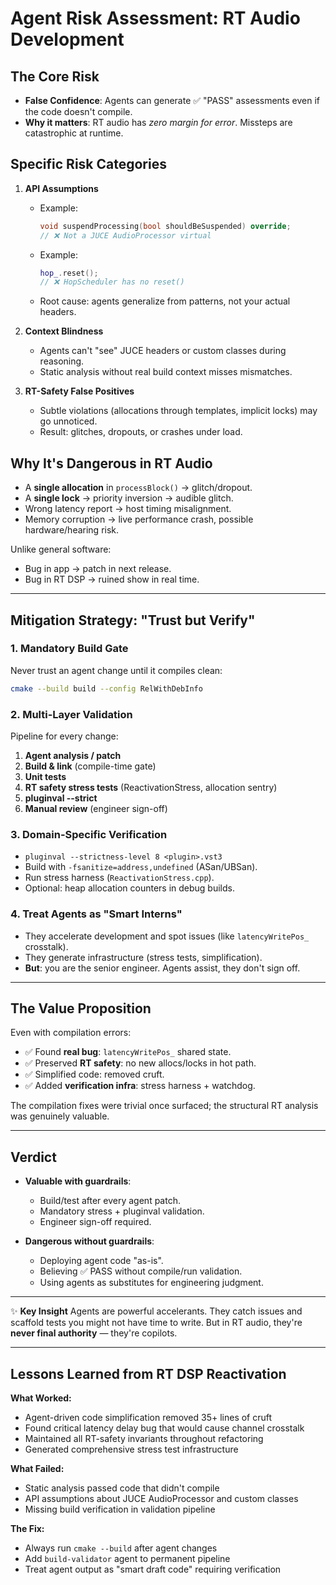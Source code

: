 # Agent Risk Assessment: RT Audio Development

## The Core Risk

* **False Confidence**: Agents can generate ✅ "PASS" assessments even if the code doesn't compile.
* **Why it matters**: RT audio has *zero margin for error*. Missteps are catastrophic at runtime.

## Specific Risk Categories

1. **API Assumptions**

   * Example:

     ```cpp
     void suspendProcessing(bool shouldBeSuspended) override;
     // ❌ Not a JUCE AudioProcessor virtual
     ```
   * Example:

     ```cpp
     hop_.reset();
     // ❌ HopScheduler has no reset()
     ```
   * Root cause: agents generalize from patterns, not your actual headers.

2. **Context Blindness**

   * Agents can't "see" JUCE headers or custom classes during reasoning.
   * Static analysis without real build context misses mismatches.

3. **RT-Safety False Positives**

   * Subtle violations (allocations through templates, implicit locks) may go unnoticed.
   * Result: glitches, dropouts, or crashes under load.

## Why It's Dangerous in RT Audio

* A **single allocation** in `processBlock()` → glitch/dropout.
* A **single lock** → priority inversion → audible glitch.
* Wrong latency report → host timing misalignment.
* Memory corruption → live performance crash, possible hardware/hearing risk.

Unlike general software:

* Bug in app → patch in next release.
* Bug in RT DSP → ruined show in real time.

---

## Mitigation Strategy: "Trust but Verify"

### 1. Mandatory Build Gate

Never trust an agent change until it compiles clean:

```bash
cmake --build build --config RelWithDebInfo
```

### 2. Multi-Layer Validation

Pipeline for every change:

1. **Agent analysis / patch**
2. **Build & link** (compile-time gate)
3. **Unit tests**
4. **RT safety stress tests** (ReactivationStress, allocation sentry)
5. **pluginval --strict**
6. **Manual review** (engineer sign-off)

### 3. Domain-Specific Verification

* `pluginval --strictness-level 8 <plugin>.vst3`
* Build with `-fsanitize=address,undefined` (ASan/UBSan).
* Run stress harness (`ReactivationStress.cpp`).
* Optional: heap allocation counters in debug builds.

### 4. Treat Agents as "Smart Interns"

* They accelerate development and spot issues (like `latencyWritePos_` crosstalk).
* They generate infrastructure (stress tests, simplification).
* **But**: you are the senior engineer. Agents assist, they don't sign off.

---

## The Value Proposition

Even with compilation errors:

* ✅ Found **real bug**: `latencyWritePos_` shared state.
* ✅ Preserved **RT safety**: no new allocs/locks in hot path.
* ✅ Simplified code: removed cruft.
* ✅ Added **verification infra**: stress harness + watchdog.

The compilation fixes were trivial once surfaced; the structural RT analysis was genuinely valuable.

---

## Verdict

* **Valuable with guardrails**:

  * Build/test after every agent patch.
  * Mandatory stress + pluginval validation.
  * Engineer sign-off required.

* **Dangerous without guardrails**:

  * Deploying agent code "as-is".
  * Believing ✅ PASS without compile/run validation.
  * Using agents as substitutes for engineering judgment.

---

✨ **Key Insight**
Agents are powerful accelerants. They catch issues and scaffold tests you might not have time to write.
But in RT audio, they're **never final authority** — they're copilots.

---

## Lessons Learned from RT DSP Reactivation

**What Worked:**
- Agent-driven code simplification removed 35+ lines of cruft
- Found critical latency delay bug that would cause channel crosstalk
- Maintained all RT-safety invariants throughout refactoring
- Generated comprehensive stress test infrastructure

**What Failed:**
- Static analysis passed code that didn't compile
- API assumptions about JUCE AudioProcessor and custom classes
- Missing build verification in validation pipeline

**The Fix:**
- Always run `cmake --build` after agent changes
- Add `build-validator` agent to permanent pipeline
- Treat agent output as "smart draft code" requiring verification